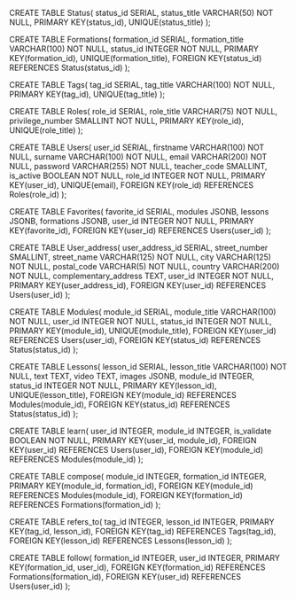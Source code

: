 CREATE TABLE Status(
   status_id SERIAL,
   status_title VARCHAR(50)  NOT NULL,
   PRIMARY KEY(status_id),
   UNIQUE(status_title)
);

CREATE TABLE Formations(
   formation_id SERIAL,
   formation_title VARCHAR(100)  NOT NULL,
   status_id INTEGER NOT NULL,
   PRIMARY KEY(formation_id),
   UNIQUE(formation_title),
   FOREIGN KEY(status_id) REFERENCES Status(status_id)
);

CREATE TABLE Tags(
   tag_id SERIAL,
   tag_title VARCHAR(100)  NOT NULL,
   PRIMARY KEY(tag_id),
   UNIQUE(tag_title)
);

CREATE TABLE Roles(
   role_id SERIAL,
   role_title VARCHAR(75)  NOT NULL,
   privilege_number SMALLINT NOT NULL,
   PRIMARY KEY(role_id),
   UNIQUE(role_title)
);

CREATE TABLE Users(
   user_id SERIAL,
   firstname VARCHAR(100)  NOT NULL,
   surname VARCHAR(100)  NOT NULL,
   email VARCHAR(200)  NOT NULL,
   password VARCHAR(255)  NOT NULL,
   teacher_code SMALLINT,
   is_active BOOLEAN NOT NULL,
   role_id INTEGER NOT NULL,
   PRIMARY KEY(user_id),
   UNIQUE(email),
   FOREIGN KEY(role_id) REFERENCES Roles(role_id)
);

CREATE TABLE Favorites(
   favorite_id SERIAL,
   modules JSONB,
   lessons JSONB,
   formations JSONB,
   user_id INTEGER NOT NULL,
   PRIMARY KEY(favorite_id),
   FOREIGN KEY(user_id) REFERENCES Users(user_id)
);

CREATE TABLE User_address(
   user_address_id SERIAL,
   street_number SMALLINT,
   street_name VARCHAR(125)  NOT NULL,
   city VARCHAR(125)  NOT NULL,
   postal_code VARCHAR(5)  NOT NULL,
   country VARCHAR(200)  NOT NULL,
   complementary_address TEXT,
   user_id INTEGER NOT NULL,
   PRIMARY KEY(user_address_id),
   FOREIGN KEY(user_id) REFERENCES Users(user_id)
);

CREATE TABLE Modules(
   module_id SERIAL,
   module_title VARCHAR(100)  NOT NULL,
   user_id INTEGER NOT NULL,
   status_id INTEGER NOT NULL,
   PRIMARY KEY(module_id),
   UNIQUE(module_title),
   FOREIGN KEY(user_id) REFERENCES Users(user_id),
   FOREIGN KEY(status_id) REFERENCES Status(status_id)
);

CREATE TABLE Lessons(
   lesson_id SERIAL,
   lesson_title VARCHAR(100)  NOT NULL,
   text TEXT,
   video TEXT,
   images JSONB,
   module_id INTEGER,
   status_id INTEGER NOT NULL,
   PRIMARY KEY(lesson_id),
   UNIQUE(lesson_title),
   FOREIGN KEY(module_id) REFERENCES Modules(module_id),
   FOREIGN KEY(status_id) REFERENCES Status(status_id)
);

CREATE TABLE learn(
   user_id INTEGER,
   module_id INTEGER,
   is_validate BOOLEAN NOT NULL,
   PRIMARY KEY(user_id, module_id),
   FOREIGN KEY(user_id) REFERENCES Users(user_id),
   FOREIGN KEY(module_id) REFERENCES Modules(module_id)
);

CREATE TABLE compose(
   module_id INTEGER,
   formation_id INTEGER,
   PRIMARY KEY(module_id, formation_id),
   FOREIGN KEY(module_id) REFERENCES Modules(module_id),
   FOREIGN KEY(formation_id) REFERENCES Formations(formation_id)
);

CREATE TABLE refers_to(
   tag_id INTEGER,
   lesson_id INTEGER,
   PRIMARY KEY(tag_id, lesson_id),
   FOREIGN KEY(tag_id) REFERENCES Tags(tag_id),
   FOREIGN KEY(lesson_id) REFERENCES Lessons(lesson_id)
);

CREATE TABLE follow(
   formation_id INTEGER,
   user_id INTEGER,
   PRIMARY KEY(formation_id, user_id),
   FOREIGN KEY(formation_id) REFERENCES Formations(formation_id),
   FOREIGN KEY(user_id) REFERENCES Users(user_id)
);
